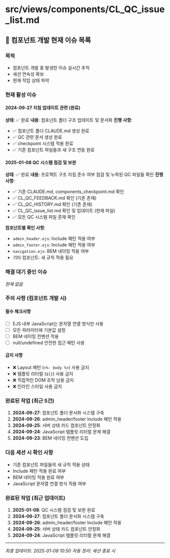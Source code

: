 # src/views/components/CL_QC_issue_list.md

## 🚨 컴포넌트 개발 현재 이슈 목록

### 목적
- 컴포넌트 개발 중 발생한 이슈 실시간 추적
- 세션 연속성 확보
- 현재 작업 상태 파악

### 현재 활성 이슈

#### 2024-09-27 지침 업데이트 관련 (완료)
**상태**: ✅ 완료
**내용**: 컴포넌트 폴더 구조 업데이트 및 문서화
**진행 사항**:
- ✅ 컴포넌트 폴더 CLAUDE.md 생성 완료
- ✅ QC 관련 문서 생성 완료
- ✅ checkpoint 시스템 적용 완료
- ✅ 기존 컴포넌트 파일들과 새 구조 연동 완료

#### 2025-01-08 QC 시스템 점검 및 보완
**상태**: ✅ 완료
**내용**: 프로젝트 구조 지침 준수 여부 점검 및 누락된 QC 파일들 확인
**진행 사항**:
- ✅ 기존 CLAUDE.md, components_checkpoint.md 확인
- ✅ CL_QC_FEEDBACK.md 확인 (기존 존재)
- ✅ CL_QC_HISTORY.md 확인 (기존 존재)
- ✅ CL_QC_issue_list.md 확인 및 업데이트 (현재 파일)
- ✅ 모든 QC 시스템 파일 존재 확인

**컴포넌트별 확인 사항**:
- `admin_header.ejs`: Include 패턴 적용 여부
- `admin_footer.ejs`: Include 패턴 적용 여부
- `navigation.ejs`: BEM 네이밍 적용 여부
- 기타 컴포넌트: 새 규칙 적용 필요

### 해결 대기 중인 이슈
*현재 없음*

### 주의 사항 (컴포넌트 개발 시)

#### 필수 체크사항
- [ ] EJS 내부 JavaScript는 문자열 연결 방식만 사용
- [ ] 모든 파라미터에 기본값 설정
- [ ] BEM 네이밍 컨벤션 적용
- [ ] null/undefined 안전한 접근 패턴 사용

#### 금지 사항
- ❌ Layout 패턴 (`<%- body %>`) 사용 금지
- ❌ 템플릿 리터럴 (`${}`) 사용 금지
- ❌ 직접적인 DOM 조작 남용 금지
- ❌ 인라인 스타일 사용 금지

### 완료된 작업 (최근 5건)
1. **2024-09-27**: 컴포넌트 폴더 문서화 시스템 구축
2. **2024-09-26**: admin_header/footer Include 패턴 적용
3. **2024-09-25**: 서버 상태 카드 컴포넌트 안정화
4. **2024-09-24**: JavaScript 템플릿 리터럴 문제 해결
5. **2024-09-23**: BEM 네이밍 컨벤션 도입

### 다음 세션 시 확인 사항
- 기존 컴포넌트 파일들의 새 규칙 적용 상태
- Include 패턴 적용 완료 여부
- BEM 네이밍 적용 완료 여부
- JavaScript 문자열 연결 방식 적용 여부

### 완료된 작업 (최근 업데이트)
1. **2025-01-08**: QC 시스템 점검 및 보완 완료
2. **2024-09-27**: 컴포넌트 폴더 문서화 시스템 구축
3. **2024-09-26**: admin_header/footer Include 패턴 적용
4. **2024-09-25**: 서버 상태 카드 컴포넌트 안정화
5. **2024-09-24**: JavaScript 템플릿 리터럴 문제 해결

---
*최종 업데이트: 2025-01-08 10:50*
*자동 정리: 세션 종료 시*